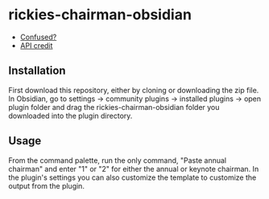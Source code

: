 # rickies-chairman-obsidian

- [Confused?](https://www.relay.fm/connected/)
- [API credit](https://rickies.co/api)

## Installation
First download this repository, either by cloning or downloading the zip file. 
In Obsidian, go to settings -> community plugins -> installed plugins -> open plugin folder and drag the rickies-chairman-obsidian folder you downloaded into the plugin directory.

## Usage
From the command palette, run the only command, "Paste annual chairman" and enter "1" or "2" for either the annual or keynote chairman.
In the plugin's settings you can also customize the template to customize the output from the plugin.
